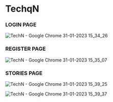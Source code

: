 # TechqN

### LOGIN PAGE
![TechN - Google Chrome 31-01-2023 15_34_26](https://user-images.githubusercontent.com/101304851/215774925-cdcf9faf-3cff-492c-b762-3bacd8c5af0f.png)

### REGISTER PAGE
![TechN - Google Chrome 31-01-2023 15_35_07](https://user-images.githubusercontent.com/101304851/215775139-dccb1b48-a5cf-4bb9-9e3f-7976ffbb2cc8.png)


### STORIES PAGE
![TechN - Google Chrome 31-01-2023 15_39_25](https://user-images.githubusercontent.com/101304851/215775195-21c67145-e27e-4437-97b8-8312b463d007.png)


![TechN - Google Chrome 31-01-2023 15_39_37](https://user-images.githubusercontent.com/101304851/215775230-ec57369e-3d38-415d-8ebc-f3200f8e1f4b.png)
